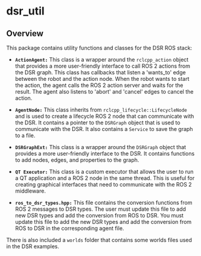 # dsr_util

## Overview

This package contains utility functions and classes for the DSR ROS stack:

* **`ActionAgent:`** This class is a wrapper around the `rclcpp_action` object that provides a more user-friendly interface to call ROS 2 actions from the DSR graph. This class has callbacks that listen a 'wants_to' edge between the robot and the action node. When the robot wants to start the action, the agent calls the ROS 2 action server and waits for the result. The agent also listens to 'abort' and 'cancel' edges to cancel the action.

* **`AgentNode:`** This class inherits from `rclcpp_lifecycle::LifecycleNode` and is used to create a lifecycle ROS 2 node that can communicate with the DSR. It contains a pointer to the `DSRGraph` object that is used to communicate with the DSR. It also contains a `Service` to save the graph to a file.

* **`DSRGraphExt:`** This class is a wrapper around the `DSRGraph` object that provides a more user-friendly interface to the DSR. It contains functions to add nodes, edges, and properties to the graph.

* **`QT Executor:`** This class is a custom executor that allows the user to run a QT application and a ROS 2 node in the same thread. This is useful for creating graphical interfaces that need to communicate with the ROS 2 middleware.

* **`ros_to_dsr_types.hpp:`** This file contains the conversion functions from ROS 2 messages to DSR types. The user must update this file to add new DSR types and add the conversion from ROS to DSR. You must update this file to add the new DSR types and add the conversion from ROS to DSR in the corresponding agent file.

There is also included a `worlds` folder that contains some worlds files used in the DSR examples.